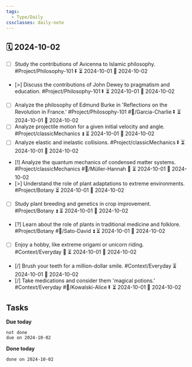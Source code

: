 ```yaml
---
tags:
  - Type/Daily
cssclasses: daily-note
---
```


## 🗓️ 2024-10-02

- [ ] Study the contributions of Avicenna to Islamic philosophy. #Project/Philosophy-101 ⏬ ⏳ 2024-10-01 📅 2024-10-02
- [>] Discuss the contributions of John Dewey to pragmatism and education. #Project/Philosophy-101 ⏬ ⏳ 2024-10-01 📅 2024-10-02
- [ ] Analyze the philosophy of Edmund Burke in 'Reflections on the Revolution in France.' #Project/Philosophy-101 #👤/Garcia-Charlie ⏬ ⏳ 2024-10-01 📅 2024-10-02
- [ ] Analyze projectile motion for a given initial velocity and angle. #Project/classicMechanics ⏫ ⏳ 2024-10-01 📅 2024-10-02
- [ ] Analyze elastic and inelastic collisions. #Project/classicMechanics ⏬ ⏳ 2024-10-01 📅 2024-10-02
- [!] Analyze the quantum mechanics of condensed matter systems. #Project/classicMechanics #👤/Müller-Hannah 🔽 ⏳ 2024-10-01 📅 2024-10-02
- [>] Understand the role of plant adaptations to extreme environments. #Project/Botany ⏳ 2024-10-01 📅 2024-10-02
- [ ] Study plant breeding and genetics in crop improvement. #Project/Botany ⏫ ⏳ 2024-10-01 📅 2024-10-02
- [?] Learn about the role of plants in traditional medicine and folklore. #Project/Botany #👤/Sato-David ⏫ ⏳ 2024-10-01 📅 2024-10-02
- [ ] Enjoy a hobby, like extreme origami or unicorn riding. #Context/Everyday 🔺 ⏳ 2024-10-01 📅 2024-10-02
- [/] Brush your teeth for a million-dollar smile. #Context/Everyday ⏳ 2024-10-01 📅 2024-10-02
- [/] Take medications and consider them 'magical potions.' #Context/Everyday #👤/Kowalski-Alice ⏬ ⏳ 2024-10-01 📅 2024-10-02

## Tasks

**Due today**

```tasks
not done
due on 2024-10-02
```

**Done today**

```tasks
done on 2024-10-02
```
            